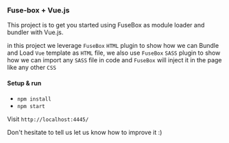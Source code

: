 ### Fuse-box + Vue.js

This project is to get you started using FuseBox as module loader and bundler with Vue.js.

in this project we leverage `FuseBox` `HTML` plugin to show how we can Bundle and Load `Vue` template as `HTML` file, we also use `FuseBox` `SASS` plugin to show how we can import any `SASS` file in code and `FuseBox` will inject it in the page like any other `CSS`

#### Setup & run
* `npm install`
* `npm start`

Visit `http://localhost:4445/`

Don't hesitate to tell us let us know how to improve it :)